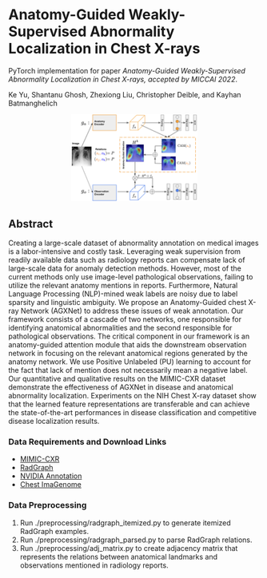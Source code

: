 # Anatomy-Guided Weakly-Supervised Abnormality Localization in Chest X-rays
PyTorch implementation for paper *Anatomy-Guided Weakly-Supervised Abnormality Localization in Chest X-rays, accepted by MICCAI 2022*.

Ke Yu, Shantanu Ghosh, Zhexiong Liu, Christopher Deible, and Kayhan Batmanghelich

<p align="center">
  <img width="50%" height="%50" src="./schematic.png">
</p>


## Abstract
Creating a large-scale dataset of abnormality annotation on medical images is a labor-intensive and costly task. Leveraging weak supervision from readily available data such as radiology reports can compensate lack of large-scale data for anomaly detection methods. However, most of the current methods only use image-level pathological observations, failing to utilize the relevant anatomy mentions in reports. Furthermore, Natural Language Processing (NLP)-mined weak labels are noisy due to label sparsity and linguistic ambiguity. We propose an Anatomy-Guided chest X-ray Network (AGXNet) to address these issues of weak annotation. Our framework consists of a cascade of two networks, one responsible for identifying anatomical abnormalities and the second responsible for pathological observations. The critical component in our framework is an anatomy-guided attention module that aids the downstream observation network in focusing on the relevant anatomical regions generated by the anatomy network. We use Positive Unlabeled (PU) learning to account for the fact that lack of mention does not necessarily mean a negative label. Our quantitative and qualitative results on the MIMIC-CXR dataset demonstrate the effectiveness of AGXNet in disease and anatomical abnormality localization. Experiments on the NIH Chest X-ray dataset show that the learned feature representations are transferable and can achieve the state-of-the-art performances in disease classification and competitive disease localization results.

### Data Requirements and Download Links
- [MIMIC-CXR](https://physionet.org/content/mimic-cxr-jpg/2.0.0/)
- [RadGraph](https://physionet.org/content/radgraph/1.0.0/)
- [NVIDIA Annotation](https://github.com/leotam/MIMIC-CXR-annotations)
- [Chest ImaGenome](https://physionet.org/content/chest-imagenome/1.0.0/)

### Data Preprocessing
1. Run ./preprocessing/radgraph_itemized.py to generate itemized RadGraph examples.
2. Run ./preprocessing/radgraph_parsed.py to parse RadGraph relations.
3. Run ./preprocessing/adj_matrix.py to create adjacency matrix that represents the relations between anatomical landmarks and observations mentioned in radiology reports. 
